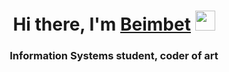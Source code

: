 <h1 align="center">Hi there, I'm <a href="https://www.instagram.com/marbikf4/" target="_blank">Beimbet</a> 
<img src="https://github.com/blackcater/blackcater/raw/main/images/Hi.gif" height="32"/></h1>
<h3 align="center">Information Systems student, coder of art</h3>
<!--
**m-bikko/m-bikko** is a ✨ _special_ ✨ repository because its `README.md` (this file) appears on your GitHub profile.

Here are some ideas to get you started:

- 🔭 I’m currently working on ...
- 🌱 I’m currently learning ...
- 👯 I’m looking to collaborate on ...
- 🤔 I’m looking for help with ...
- 💬 Ask me about ...
- 📫 How to reach me: ...
- 😄 Pronouns: ...
- ⚡ Fun fact: ...
-->




Светлая тема:  
[![KnlnKS's LeetCode stats](https://leetcode-stats-six.vercel.app/api?username=m-bikko)](https://github.com/KnlnKS/leetcode-stats)


Темная тема:  
[![KnlnKS's LeetCode stats](https://leetcode-stats-six.vercel.app/api?username=m-bikko&theme=dark)](https://github.com/KnlnKS/leetcode-stats)
